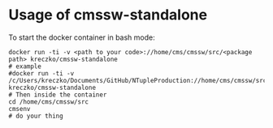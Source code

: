 # Usage of cmssw-standalone
To start the docker container in bash mode:
```
docker run -ti -v <path to your code>://home/cms/cmssw/src/<package path> kreczko/cmssw-standalone
# example
#docker run -ti -v /c/Users/kreczko/Documents/GitHub/NTupleProduction://home/cms/cmssw/src/BristolAnalysis/NTupleTools kreczko/cmssw-standalone
# Then inside the container
cd /home/cms/cmssw/src
cmsenv
# do your thing
```
